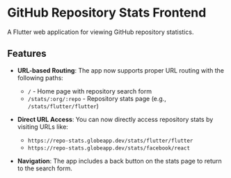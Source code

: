 # GitHub Repository Stats Frontend

A Flutter web application for viewing GitHub repository statistics.

## Features

- **URL-based Routing**: The app now supports proper URL routing with the following paths:

  - `/` - Home page with repository search form
  - `/stats/:org/:repo` - Repository stats page (e.g., `/stats/flutter/flutter`)

- **Direct URL Access**: You can now directly access repository stats by visiting URLs like:

  - `https://repo-stats.globeapp.dev/stats/flutter/flutter`
  - `https://repo-stats.globeapp.dev/stats/facebook/react`

- **Navigation**: The app includes a back button on the stats page to return to the search form.
